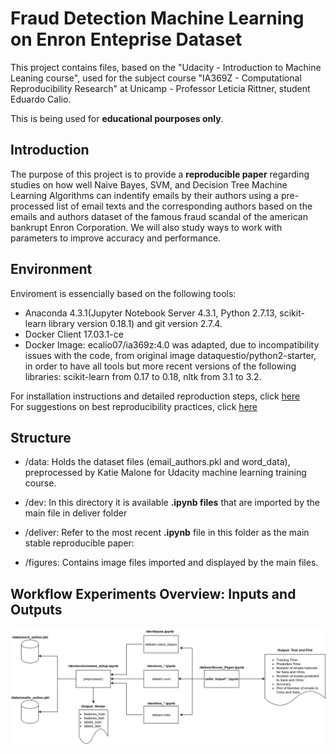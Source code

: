 
# Fraud Detection Machine Learning on Enron Enteprise Dataset

This project contains files, based on the "Udacity - Introduction to Machine Leaning course", used for the subject course "IA369Z - Computational Reproducibility Research" at Unicamp - Professor Leticia Rittner, student Eduardo Calio.

This is being used for **educational pourposes only**.

## Introduction

The purpose of this project is to provide a **reproducible paper** regarding studies on how well Naive Bayes, SVM, and Decision Tree Machine Learning Algorithms can indentify emails by their authors using a pre-processed list of email texts and the corresponding authors based on the emails and authors dataset of the famous fraud scandal of the american bankrupt Enron Corporation. We will also study ways to work with parameters to improve accuracy and performance.

## Environment
Enviroment is essencially based on the following tools:
* Anaconda 4.3.1(Jupyter Notebook Server 4.3.1, Python 2.7.13, scikit-learn library version 0.18.1) and git version 2.7.4.
* Docker Client 17.03.1-ce
* Docker Image: ecalio07/ia369z:4.0 was adapted, due to incompatibility issues with the code, from original image dataquestio/python2-starter, in order to have all tools but more recent versions of the following libraries: scikit-learn from 0.17 to 0.18, nltk from 3.1 to 3.2.

For installation instructions and detailed reproduction steps, click [here](environment/README.md)<br>
For suggestions on best reproducibility practices, click [here](environment/BEST_PRACTICES.md)

## Structure

* /data: Holds the dataset files (email_authors.pkl and  word_data), preprocessed by Katie Malone for Udacity machine learning training course.

* /dev: In this directory it is available **.ipynb files** that are imported by the main file in deliver folder

* /deliver: Refer to the most recent **.ipynb** file in this folder as the main stable reproducible paper:<br>

* /figures: Contains image files imported and displayed by the main files.

## Workflow Experiments Overview: Inputs and Outputs

<img src="figures/workflow.png" />






